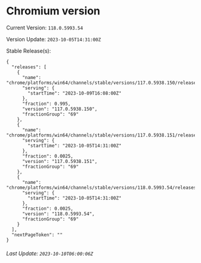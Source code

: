 # Chromium version

Current Version: `118.0.5993.54`

Version Update: `2023-10-05T14:31:00Z`

Stable Release(s):
```
{
  "releases": [
    {
      "name": "chrome/platforms/win64/channels/stable/versions/117.0.5938.150/releases/1696867680",
      "serving": {
        "startTime": "2023-10-09T16:08:00Z"
      },
      "fraction": 0.995,
      "version": "117.0.5938.150",
      "fractionGroup": "69"
    },
    {
      "name": "chrome/platforms/win64/channels/stable/versions/117.0.5938.151/releases/1696516260",
      "serving": {
        "startTime": "2023-10-05T14:31:00Z"
      },
      "fraction": 0.0025,
      "version": "117.0.5938.151",
      "fractionGroup": "69"
    },
    {
      "name": "chrome/platforms/win64/channels/stable/versions/118.0.5993.54/releases/1696516260",
      "serving": {
        "startTime": "2023-10-05T14:31:00Z"
      },
      "fraction": 0.0025,
      "version": "118.0.5993.54",
      "fractionGroup": "69"
    }
  ],
  "nextPageToken": ""
}
```

###### Last Update: `2023-10-10T06:00:06Z`
        